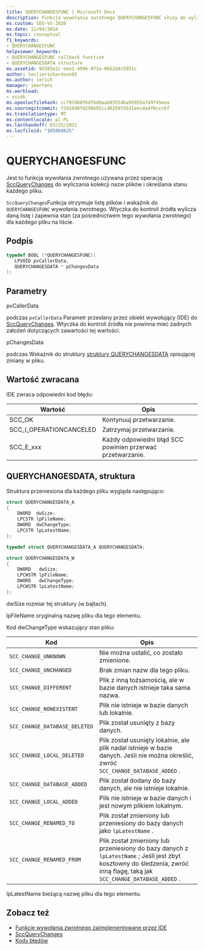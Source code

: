 ```yaml
---
title: QUERYCHANGESFUNC | Microsoft Docs
description: Funkcja wywołania zwrotnego QUERYCHANGESFUNC służy do wyliczania kolekcji nazw plików i określania stanu każdego pliku.
ms.custom: SEO-VS-2020
ms.date: 11/04/2016
ms.topic: conceptual
f1_keywords:
- QUERYCHANGESFUNC
helpviewer_keywords:
- QUERYCHANGESFUNC callback function
- QUERYCHANGESDATA structure
ms.assetid: 9d383e2c-eee1-4996-973a-0652d4c5951c
author: leslierichardson95
ms.author: lerich
manager: jmartens
ms.workload:
- vssdk
ms.openlocfilehash: cc797d68f6df6d9aab93554ba95955a7d9f45eea
ms.sourcegitcommit: f2916d8fd296b92cc402597d1d1eecda4f6cccbf
ms.translationtype: MT
ms.contentlocale: pl-PL
ms.lasthandoff: 03/25/2021
ms.locfileid: "105068625"
---
```

# <a name="querychangesfunc"></a>QUERYCHANGESFUNC
Jest to funkcja wywołania zwrotnego używana przez operację [SccQueryChanges](../extensibility/sccquerychanges-function.md) do wyliczania kolekcji nazw plików i określania stanu każdego pliku.

 `SccQueryChanges`Funkcja otrzymuje listę plików i wskaźnik do `QUERYCHANGESFUNC` wywołania zwrotnego. Wtyczka do kontroli źródła wylicza daną listę i zapewnia stan (za pośrednictwem tego wywołania zwrotnego) dla każdego pliku na liście.

## <a name="signature"></a>Podpis

```cpp
typedef BOOL (*QUERYCHANGESFUNC)(
   LPVOID pvCallerData,
   QUERYCHANGESDATA * pChangesData
);
```

## <a name="parameters"></a>Parametry
 pvCallerData

podczas `pvCallerData` Parametr przesłany przez obiekt wywołujący (IDE) do [SccQueryChanges](../extensibility/sccquerychanges-function.md). Wtyczka do kontroli źródła nie powinna mieć żadnych założeń dotyczących zawartości tej wartości.

 pChangesData

podczas Wskaźnik do struktury [struktury QUERYCHANGESDATA](#LinkQUERYCHANGESDATA) opisującej zmiany w pliku.

## <a name="return-value"></a>Wartość zwracana
 IDE zwraca odpowiedni kod błędu:

|Wartość|Opis|
|-----------|-----------------|
|SCC_OK|Kontynuuj przetwarzanie.|
|SCC_I_OPERATIONCANCELED|Zatrzymaj przetwarzanie.|
|SCC_E_xxx|Każdy odpowiedni błąd SCC powinien przerwać przetwarzanie.|

## <a name="querychangesdata-structure"></a><a name="LinkQUERYCHANGESDATA"></a> QUERYCHANGESDATA, struktura
 Struktura przeniesiona dla każdego pliku wygląda następująco:

```cpp
struct QUERYCHANGESDATA_A
{
    DWORD  dwSize;
    LPCSTR lpFileName;
    DWORD  dwChangeType;
    LPCSTR lpLatestName;
};

typedef struct QUERYCHANGESDATA_A QUERYCHANGESDATA;

struct QUERYCHANGESDATA_W
{
    DWORD   dwSize;
    LPCWSTR lpFileName;
    DWORD   dwChangeType;
    LPCWSTR lpLatestName;
};
```

 dwSize rozmiar tej struktury (w bajtach).

 lpFileName oryginalną nazwę pliku dla tego elementu.

 Kod dwChangeType wskazujący stan pliku:

|Kod|Opis|
|----------|-----------------|
|`SCC_CHANGE_UNKNOWN`|Nie można ustalić, co zostało zmienione.|
|`SCC_CHANGE_UNCHANGED`|Brak zmian nazw dla tego pliku.|
|`SCC_CHANGE_DIFFERENT`|Plik z inną tożsamością, ale w bazie danych istnieje taka sama nazwa.|
|`SCC_CHANGE_NONEXISTENT`|Plik nie istnieje w bazie danych lub lokalnie.|
|`SCC_CHANGE_DATABASE_DELETED`|Plik został usunięty z bazy danych.|
|`SCC_CHANGE_LOCAL_DELETED`|Plik został usunięty lokalnie, ale plik nadal istnieje w bazie danych. Jeśli nie można określić, zwróć `SCC_CHANGE_DATABASE_ADDED` .|
|`SCC_CHANGE_DATABASE_ADDED`|Plik został dodany do bazy danych, ale nie istnieje lokalnie.|
|`SCC_CHANGE_LOCAL_ADDED`|Plik nie istnieje w bazie danych i jest nowym plikiem lokalnym.|
|`SCC_CHANGE_RENAMED_TO`|Plik został zmieniony lub przeniesiony do bazy danych jako `lpLatestName` .|
|`SCC_CHANGE_RENAMED_FROM`|Plik został zmieniony lub przeniesiony do bazy danych z `lpLatestName` ; Jeśli jest zbyt kosztowny do śledzenia, zwróć inną flagę, taką jak `SCC_CHANGE_DATABASE_ADDED` .|

 lpLatestName bieżącą nazwę pliku dla tego elementu.

## <a name="see-also"></a>Zobacz też
- [Funkcje wywołania zwrotnego zaimplementowane przez IDE](../extensibility/callback-functions-implemented-by-the-ide.md)
- [SccQueryChanges](../extensibility/sccquerychanges-function.md)
- [Kody błędów](../extensibility/error-codes.md)
